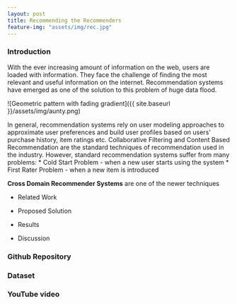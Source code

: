 ```yaml
---
layout: post
title: Recommending the Recommenders
feature-img: "assets/img/rec.jpg"
---
```



### Introduction

With the ever increasing amount of information on the web, users are loaded with information. They face the challenge of 
finding the most relevant and useful information on the internet. Recommendation systems have emerged as one of the solution 
to this problem of huge data flood.

![Geometric pattern with fading gradient]({{ site.baseurl }}/assets/img/aunty.png)

In general, recommendation systems rely on user modeling approaches to approximate user preferences and build user profiles based on 
users' purchase history, item ratings etc. Collaborative Filtering and Content Based Recommendation are the standard 
techniques of recommendation used in the industry. However, standard recommendation systems suffer from many 
problems:
    * Cold Start Problem - when a new user starts using the system
    * First Rater Problem - when a new item is introduced

**Cross Domain Recommender Systems** are one of the newer techniques

* Related Work

* Proposed Solution

*  Results


* Discussion




### Github Repository
### Dataset

### YouTube video
